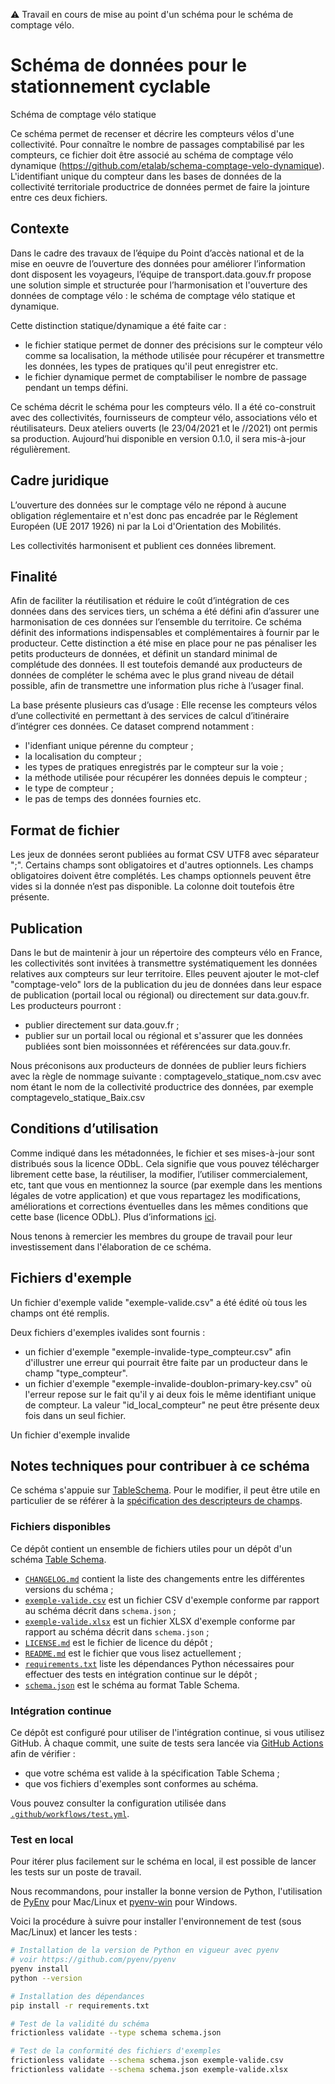 :warning: Travail en cours de mise au point d'un schéma pour le schéma de comptage vélo.

# Schéma de données pour le stationnement cyclable

Schéma de comptage vélo statique

Ce schéma permet de recenser et décrire les compteurs vélos d'une collectivité. 
Pour connaître le nombre de passages comptabilisé par les compteurs, ce fichier doit être associé au schéma de comptage vélo dynamique (https://github.com/etalab/schema-comptage-velo-dynamique).  
L'identifiant unique du compteur dans les bases de données de la collectivité territoriale productrice de données permet de faire la jointure entre ces deux fichiers.

## Contexte

Dans le cadre des travaux de l’équipe du Point d’accès national et de la mise en oeuvre de l’ouverture des données pour améliorer l’information dont disposent les voyageurs, l’équipe de transport.data.gouv.fr propose une solution simple et structurée pour l’harmonisation et l'ouverture des données de comptage vélo : le schéma de comptage vélo statique et dynamique.

Cette distinction statique/dynamique a été faite car :
- le fichier statique permet de donner des précisions sur le compteur vélo comme sa localisation, la méthode utilisée pour récupérer et transmettre les données, les types de pratiques qu'il peut enregistrer etc.
- le fichier dynamique permet de comptabiliser le nombre de passage pendant un temps défini. 

Ce schéma décrit le schéma pour les compteurs vélo. 
Il a été co-construit avec des collectivités, fournisseurs de compteur vélo, associations vélo et réutilisateurs. Deux ateliers ouverts (le 23/04/2021 et le //2021) ont permis sa production. Aujourd’hui disponible en version 0.1.0, il sera mis-à-jour régulièrement.

## Cadre juridique

L’ouverture des données sur le comptage vélo ne répond à aucune obligation réglementaire et n'est donc pas encadrée par le Réglement Européen (UE 2017 1926) ni par la Loi d'Orientation des Mobilités.

Les collectivités harmonisent et publient ces données librement. 

## Finalité

Afin de faciliter la réutilisation et réduire le coût d’intégration de ces données dans des services tiers, un schéma a été défini afin d’assurer une harmonisation de ces données sur l’ensemble du territoire. Ce schéma définit des informations indispensables et complémentaires à fournir par le producteur. Cette distinction a été mise en place pour ne pas pénaliser les petits producteurs de données, et définit un standard minimal de complétude des données. Il est toutefois demandé aux producteurs de données de compléter le schéma avec le plus grand niveau de détail possible, afin de transmettre une information plus riche à l’usager final. 

La base présente plusieurs cas d’usage :
Elle recense les compteurs vélos d’une collectivité en permettant à des services de calcul d’itinéraire d’intégrer ces données. 
Ce dataset comprend notamment : 
- l'idenfiant unique pérenne du compteur ;
- la localisation du compteur ;
- les types de pratiques enregistrés par le compteur sur la voie ;
- la méthode utilisée pour récupérer les données depuis le compteur ;
- le type de compteur ;
- le pas de temps des données fournies
etc.


## Format de fichier

Les jeux de données seront publiées au format CSV UTF8 avec séparateur ";". Certains champs sont obligatoires et d'autres optionnels. Les champs obligatoires doivent être complétés. Les champs optionnels peuvent être vides si la donnée n’est pas disponible. La colonne doit toutefois être présente.


## Publication

Dans le but de maintenir à jour un répertoire des compteurs vélo en France, les collectivités sont invitées à transmettre systématiquement les données relatives aux compteurs sur leur territoire. 
Elles peuvent ajouter le mot-clef "comptage-velo" lors de la publication du jeu de données dans leur espace de publication (portail local ou régional) ou directement sur data.gouv.fr.
Les producteurs pourront :
- publier directement sur data.gouv.fr ;
- publier sur un portail local ou régional et s'assurer que les données publiées sont bien moissonnées et référencées sur data.gouv.fr.

Nous préconisons aux producteurs de données de publier leurs fichiers avec la règle de nommage suivante : comptagevelo_statique_nom.csv avec nom étant le nom de la collectivité productrice des données, par exemple comptagevelo_statique_Baix.csv


## Conditions d’utilisation

Comme indiqué dans les métadonnées, le fichier et ses mises-à-jour sont distribués sous la licence ODbL. Cela signifie que vous pouvez télécharger librement cette base, la réutiliser, la modifier, l’utiliser commercialement, etc, tant que vous en mentionnez la source (par exemple dans les mentions légales de votre application) et que vous repartagez les modifications, améliorations et corrections éventuelles dans les mêmes conditions que cette base (licence ODbL). Plus d’informations [ici](https://doc.transport.data.gouv.fr/reutilisateurs/licence-odbl-et-conditions-de-reutilisation).

Nous tenons à remercier les membres du groupe de travail pour leur investissement dans l'élaboration de ce schéma.


## Fichiers d'exemple
Un fichier d'exemple valide "exemple-valide.csv" a été édité où tous les champs ont été remplis.

Deux fichiers d'exemples ivalides sont fournis  : 
- un fichier d'exemple "exemple-invalide-type_compteur.csv" afin d'illustrer une erreur qui pourrait être faite par un producteur dans le champ "type_compteur". 
- un fichier d'exemple "exemple-invalide-doublon-primary-key.csv" où l'erreur repose sur le fait qu'il y ai deux fois le même identifiant unique de compteur. La valeur "id_local_compteur" ne peut être présente deux fois dans un seul fichier. 

Un fichier d'exemple invalide 

## Notes techniques pour contribuer à ce schéma

Ce schéma s'appuie sur [TableSchema](https://specs.frictionlessdata.io/table-schema/). Pour le modifier, il peut être utile en particulier de se référer à la [spécification des descripteurs de champs](https://specs.frictionlessdata.io/table-schema/#field-descriptors).

### Fichiers disponibles

Ce dépôt contient un ensemble de fichiers utiles pour un dépôt d'un schéma [Table Schema](https://specs.frictionlessdata.io/table-schema/).

- [`CHANGELOG.md`](CHANGELOG.md) contient la liste des changements entre les différentes versions du schéma ;
- [`exemple-valide.csv`](exemple-valide.csv) est un fichier CSV d'exemple conforme par rapport au schéma décrit dans `schema.json`  ;
- [`exemple-valide.xlsx`](exemple-valide.xlsx) est un fichier XLSX d'exemple conforme par rapport au schéma décrit dans `schema.json` ;
- [`LICENSE.md`](LICENSE.md) est le fichier de licence du dépôt ;
- [`README.md`](README.md) est le fichier que vous lisez actuellement ;
- [`requirements.txt`](requirements.txt) liste les dépendances Python nécessaires pour effectuer des tests en intégration continue sur le dépôt ;
- [`schema.json`](schema.json) est le schéma au format Table Schema.

### Intégration continue

Ce dépôt est configuré pour utiliser de l'intégration continue, si vous utilisez GitHub. À chaque commit, une suite de tests sera lancée via [GitHub Actions](https://github.com/features/actions) afin de vérifier :

- que votre schéma est valide à la spécification Table Schema ;
- que vos fichiers d'exemples sont conformes au schéma.

Vous pouvez consulter la configuration utilisée dans [`.github/workflows/test.yml`](.github/workflows/test.yml).

### Test en local

Pour itérer plus facilement sur le schéma en local, il est possible de lancer les tests sur un poste de travail.

Nous recommandons, pour installer la bonne version de Python, l'utilisation de [PyEnv](https://github.com/pyenv/pyenv) pour Mac/Linux et [pyenv-win](https://github.com/pyenv-win/pyenv-win) pour Windows.

Voici la procédure à suivre pour installer l'environnement de test (sous Mac/Linux) et lancer les tests :

```bash
# Installation de la version de Python en vigueur avec pyenv
# voir https://github.com/pyenv/pyenv
pyenv install
python --version

# Installation des dépendances
pip install -r requirements.txt

# Test de la validité du schéma
frictionless validate --type schema schema.json

# Test de la conformité des fichiers d'exemples
frictionless validate --schema schema.json exemple-valide.csv
frictionless validate --schema schema.json exemple-valide.xlsx
```
